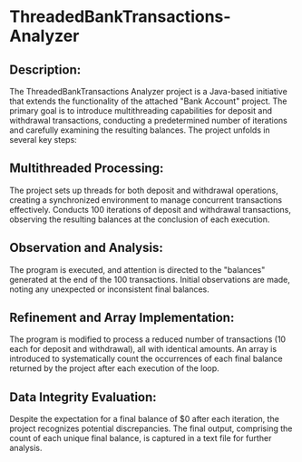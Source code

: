 # ThreadedBankTransactions-Analyzer

## Description:
The ThreadedBankTransactions Analyzer project is a Java-based initiative that extends the functionality of the attached "Bank Account" project. The primary goal is to introduce multithreading capabilities for deposit and withdrawal transactions, conducting a predetermined number of iterations and carefully examining the resulting balances. The project unfolds in several key steps:

## Multithreaded Processing:

The project sets up threads for both deposit and withdrawal operations, creating a synchronized environment to manage concurrent transactions effectively.
Conducts 100 iterations of deposit and withdrawal transactions, observing the resulting balances at the conclusion of each execution.

## Observation and Analysis:

The program is executed, and attention is directed to the "balances" generated at the end of the 100 transactions.
Initial observations are made, noting any unexpected or inconsistent final balances.

## Refinement and Array Implementation:

The program is modified to process a reduced number of transactions (10 each for deposit and withdrawal), all with identical amounts.
An array is introduced to systematically count the occurrences of each final balance returned by the project after each execution of the loop.

## Data Integrity Evaluation:

Despite the expectation for a final balance of $0 after each iteration, the project recognizes potential discrepancies.
The final output, comprising the count of each unique final balance, is captured in a text file for further analysis.
